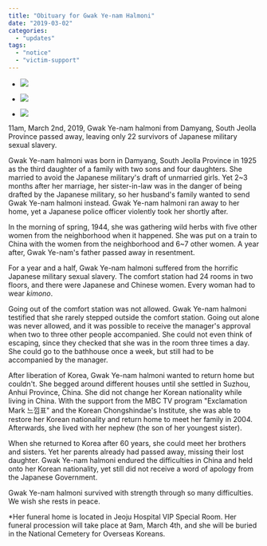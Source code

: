 ```yaml
---
title: "Obituary for Gwak Ye-nam Halmoni"
date: "2019-03-02"
categories: 
  - "updates"
tags: 
  - "notice"
  - "victim-support"
---
```


- ![](http://womenandwar.net/kr/wp-content/uploads/2019/03/53665535_2496643913710354_3085841016134041600_o-1024x680.jpg)
    
- ![](http://womenandwar.net/kr/wp-content/uploads/2019/03/53356795_2496677997040279_3575479004548825088_o-1024x725.jpg)
    
- ![](http://womenandwar.net/kr/wp-content/uploads/2019/03/52868348_2496678173706928_5412715548188344320_o-1024x725.jpg)
    

11am, March 2nd, 2019, Gwak Ye-nam halmoni from Damyang, South Jeolla Province passed away, leaving only 22 survivors of Japanese military sexual slavery.

Gwak Ye-nam halmoni was born in Damyang, South Jeolla Province in 1925 as the third daughter of a family with two sons and four daughters. She married to avoid the Japanese military's draft of unmarried girls. Yet 2~3 months after her marriage, her sister-in-law was in the danger of being drafted by the Japanese military, so her husband's family wanted to send Gwak Ye-nam halmoni instead. Gwak Ye-nam halmoni ran away to her home, yet a Japanese police officer violently took her shortly after.

In the morning of spring, 1944, she was gathering wild herbs with five other women from the neighborhood when it happened. She was put on a train to China with the women from the neighborhood and 6~7 other women. A year after, Gwak Ye-nam's father passed away in resentment.

For a year and a half, Gwak Ye-nam halmoni suffered from the horrific Japanese military sexual slavery. The comfort station had 24 rooms in two floors, and there were Japanese and Chinese women. Every woman had to wear _kimono_.

Going out of the comfort station was not allowed. Gwak Ye-nam halmoni testified that she rarely stepped outside the comfort station. Going out alone was never allowed, and it was possible to receive the manager's approval when two to three other people accompanied. She could not even think of escaping, since they checked that she was in the room three times a day. She could go to the bathhouse once a week, but still had to be accompanied by the manager.

After liberation of Korea, Gwak Ye-nam halmoni wanted to return home but couldn't. She begged around different houses until she settled in Suzhou, Anhui Province, China. She did not change her Korean nationality while living in China. With the support from the MBC TV program "Exclamation Mark 느낌표" and the Korean Chongshindae's Institute, she was able to restore her Korean nationality and return home to meet her family in 2004. Afterwards, she lived with her nephew (the son of her youngest sister).

When she returned to Korea after 60 years, she could meet her brothers and sisters. Yet her parents already had passed away, missing their lost daughter. Gwak Ye-nam halmoni endured the difficulties in China and held onto her Korean nationality, yet still did not receive a word of apology from the Japanese Government.

Gwak Ye-nam halmoni survived with strength through so many difficulties. We wish she rests in peace.

\*Her funeral home is located in Jeoju Hospital VIP Special Room. Her funeral procession will take place at 9am, March 4th, and she will be buried in the National Cemetery for Overseas Koreans.

